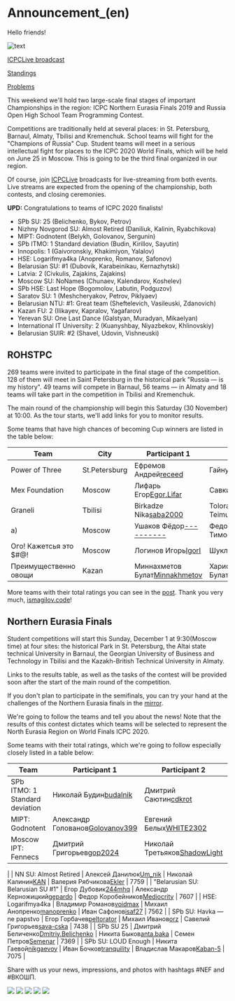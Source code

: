 # Announcement_(en)

Hello friends!

![text](images/36a8f8392e9ed1ea75715400c943949f8ad4c6dc.png)

[ICPCLive broadcast](https://codeforces.com/https://youtu.be/ZuzBPpBy-sE)

[Standings](https://codeforces.com/http://nerc.itmo.ru/archive/2019/standings.html)

[Problems](https://codeforces.com/http://nerc.itmo.ru/archive/2019/nerc-2019-statement.pdf)

This weekend we'll hold two large-scale final stages of important Championships in the region: ICPC Northern Eurasia Finals 2019 and Russia Open High School Team Programming Contest.

Competitions are traditionally held at several places: in St. Petersburg, Barnaul, Almaty, Tbilisi and Kremenchuk. School teams will fight for the "Champions of Russia" Cup. Student teams will meet in a serious intellectual fight for places to the ICPC 2020 World Finals, which will be held on June 25 in Moscow. This is going to be the third final organized in our region.

Of course, join [ICPCLive](https://codeforces.com/http://twitch.tv/icpclive_ru) broadcasts for live-streaming from both events. Live streams are expected from the opening of the championship, both contests, and closing ceremonies.

**UPD:** Congratulations to teams of ICPC 2020 finalists!

 * SPb SU: 25 (Belichenko, Bykov, Petrov)
* Nizhny Novgorod SU: Almost Retired (Daniliuk, Kalinin, Ryabchikova)
* MIPT: Godnotent (Belykh, Golovanov, Sergunin)
* SPb ITMO: 1 Standard deviation (Budin, Kirillov, Sayutin)
* Innopolis: 1 (Gaivoronskiy, Khakimiyon, Yalalov)
* HSE: Logarifmya4ka (Anoprenko, Romanov, Safonov)
* Belarusian SU: #1 (Dubovik, Karabeinikau, Kernazhytski)
* Latvia: 2 (Civkulis, Zajakins, Zajakins)
* Moscow SU: NoNames (Chunaev, Kalendarov, Koshelev)
* SPb HSE: Last Hope (Bogomolov, Labutin, Podguzov)
* Saratov SU: 1 (Meshcheryakov, Petrov, Piklyaev)
* Belarusian NTU: #1: Great team (Sheftelevich, Vasileuski, Zdanovich)
* Kazan FU: 2 (Ilikayev, Kapralov, Yagafarov)
* Yerevan SU: One Last Dance (Galstyan, Muradyan, Mikaelyan)
* International IT University: 2 (Kuanyshbay, Niyazbekov, Khlinovskiy)
* Belarusian SUIR: #2 (Shavel, Udovin, Vishneuski)

ROHSTPC
-------

269 teams were invited to participate in the final stage of the competition. 128 of them will meet in Saint Petersburg in the historical park "Russia — is my history". 49 teams will compete in Barnaul, 56 teams — in Almaty and 18 teams will take part in the competition in Tbilisi and Kremenchuk.

The main round of the championship will begin this Saturday (30 November) at 10:00. As the tour starts, we'll add links for you to monitor results.

Some teams that have high chances of becoming Cup winners are listed in the table below: 

 

| Team | City | Participant 1 | Participant 2 | Participant 3 | Rating |
| --- | --- | --- | --- | --- | --- |
| Power of Three | St.Petersburg | Ефремов Андрей[receed](https://codeforces.com/profile/receed "International Grandmaster receed") | Гайнуллин Ильдар[300iq](https://codeforces.com/profile/300iq "Legendary Grandmaster 300iq") | Одинцов Андрей[forestryks](https://codeforces.com/profile/forestryks "Master forestryks") | 8110 |
| Mex Foundation | Moscow | Лифарь Егор[Egor.Lifar](https://codeforces.com/profile/Egor.Lifar "Grandmaster Egor.Lifar") | Савкин Семён[cookiedoth](https://codeforces.com/profile/cookiedoth "International Grandmaster cookiedoth") | Шеховцов Александр[Jatana](https://codeforces.com/profile/Jatana "International Master Jatana") | 7657 |
| Graneli | Tbilisi | Birkadze Nika[saba2000](https://codeforces.com/profile/saba2000 "International Grandmaster saba2000") | Toloraia Teimuraz[Temotoloraia](https://codeforces.com/profile/Temotoloraia "Grandmaster Temotoloraia") | Basadzishvili Archil[achi_basadzishvili](https://codeforces.com/profile/achi_basadzishvili "Master achi_basadzishvili") | 7271 |
| а) | Moscow | Ушаков Фёдор[----------](https://codeforces.com/profile/---------- "Master ----------") | Федосеев Тимофей[fedoseev.timofey](https://codeforces.com/profile/fedoseev.timofey "International Grandmaster fedoseev.timofey") | Пискалов Дмитрий[TheWayISteppedOutTheCar](https://codeforces.com/profile/TheWayISteppedOutTheCar "Master TheWayISteppedOutTheCar") | 7189 |
| Ого! Кажетсья это $#@! | Moscow | Логинов Игорь[IgorI](https://codeforces.com/profile/IgorI "Master IgorI") | Шуклин Максим[xoxo](https://codeforces.com/profile/xoxo "Grandmaster xoxo") | Садовничий Антон[sadovan](https://codeforces.com/profile/sadovan "International Master sadovan") | 7092 |
| Преимущественно овощи | Kazan | Миннахметов Булат[Minnakhmetov](https://codeforces.com/profile/Minnakhmetov "International Master Minnakhmetov") | Харисов Булат[Nutella3000](https://codeforces.com/profile/Nutella3000 "Master Nutella3000") | Исмагилов Азат[ismagilov.code](https://codeforces.com/profile/ismagilov.code "International Master ismagilov.code") | 6912 |

More teams with their total ratings you can see in the [post](https://codeforces.com/blog/entry/71603). Thank you very much, [ismagilov.code](https://codeforces.com/profile/ismagilov.code "International Master ismagilov.code")!

Northern Eurasia Finals
-----------------------

Student competitions will start this Sunday, December 1 at 9:30(Moscow time) at four sites: the historical Park in St. Petersburg, the Altai state technical University in Barnaul, the Georgian University of Business and Technology in Tbilisi and the Kazakh-British Technical University in Almaty.

Links to the results table, as well as the tasks of the contest will be provided soon after the start of the main round of the competition.

If you don't plan to participate in the semifinals, you can try your hand at the challenges of the Northern Eurasia finals in the [mirror](https://codeforces.com/contests/1267). 

We're going to follow the teams and tell you about the news! Note that the results of this contest dictates which teams will be selected to represent the North Eurasia Region on World Finals ICPC 2020.

Some teams with their total ratings, which we're going to follow especially closely listed in a table below:

 

| Team | Participant 1 | Participant 2 | Participant 3 | Rating |
| --- | --- | --- | --- | --- |
| SPb ITMO: 1 Standard deviation | Николай Будин[budalnik](https://codeforces.com/profile/budalnik "International Grandmaster budalnik") | Дмитрий Саютин[cdkrot](https://codeforces.com/profile/cdkrot "International Grandmaster cdkrot") | Арсений Кириллов[craborac](https://codeforces.com/profile/craborac "International Grandmaster craborac") | 8122 |
| MIPT: Godnotent | Александр Голованов[Golovanov399](https://codeforces.com/profile/Golovanov399 "International Grandmaster Golovanov399") | Евгений Белых[WHITE2302](https://codeforces.com/profile/WHITE2302 "Grandmaster WHITE2302") | Андрей Сергунин[AndreySergunin](https://codeforces.com/profile/AndreySergunin "International Grandmaster AndreySergunin") | 8032 |
| Moscow IPT: Fennecs | Дмитрий Григорьев[gop2024](https://codeforces.com/profile/gop2024 "International Grandmaster gop2024") | Николай Третьяков[ShadowLight](https://codeforces.com/profile/ShadowLight "Grandmaster ShadowLight") | Денис Шпаковский[Denisson](https://codeforces.com/profile/Denisson "International Grandmaster Denisson") | 7938 |
|
| NN SU: Almost Retired | Алексей Данилюк[Um_nik](https://codeforces.com/profile/Um_nik "Legendary Grandmaster Um_nik") | Николай Калинин[KAN](https://codeforces.com/profile/KAN "Grandmaster KAN") | Валерия Рябчикова[Ekler](https://codeforces.com/profile/Ekler "Candidate Master Ekler") | 7759 |
| "Belarusian SU: Belarusian SU #1" | Егор Дубовик[244mhq](https://codeforces.com/profile/244mhq "International Grandmaster 244mhq") | Александр Керножицкий[gepardo](https://codeforces.com/profile/gepardo "International Grandmaster gepardo") | Федор Коробейников[Mediocrity](https://codeforces.com/profile/Mediocrity "Master Mediocrity") | 7607 |
| HSE: Logarifmya4ka | Владимир Романов[voidmax](https://codeforces.com/profile/voidmax "International Grandmaster voidmax") | Михаил Анопренко[manoprenko](https://codeforces.com/profile/manoprenko "Master manoprenko") | Иван Сафонов[isaf27](https://codeforces.com/profile/isaf27 "International Grandmaster isaf27") | 7562 |
| SPb SU: Havka — ne papstvo | Егор Горбачев[peltorator](https://codeforces.com/profile/peltorator "Grandmaster peltorator") | Михаил Иванов[orz](https://codeforces.com/profile/orz "Grandmaster orz") | Савелий Григорьев[sava-cska](https://codeforces.com/profile/sava-cska "Grandmaster sava-cska") | 7438 |
| SPb SU 25 | Дмитрий Беличенко[Dmitriy.Belichenko](https://codeforces.com/profile/Dmitriy.Belichenko "International Grandmaster Dmitriy.Belichenko") | Никита Быков[anta.baka](https://codeforces.com/profile/anta.baka "International Master anta.baka") | Семен Петров[Semenar](https://codeforces.com/profile/Semenar "International Master Semenar") | 7369 |
| SPb SU: LOUD Enough | Никита Гаевой[nikgaevoy](https://codeforces.com/profile/nikgaevoy "International Master nikgaevoy") | Иван Бочков[tranquility](https://codeforces.com/profile/tranquility "Master tranquility") | Владислав Макаров[Kaban-5](https://codeforces.com/profile/Kaban-5 "Grandmaster Kaban-5") | 7075 |

Share with us your news, impressions, and photos with hashtags #NEF and #ВКОШП.

[![](images/e9da1a2cf0e3c3d94ad5b0bdc75a02779c8081c8.png)](https://codeforces.com/https://vk.com/nercnews) [![](images/e2db98d7c811cc9735df00075290f1768f499f9b.png)](https://codeforces.com/https://twitter.com/nerc_news) [![](images/2c579d00a3a05ed439ff729b4c6ae78599e4570d.png)](https://codeforces.com/https://www.instagram.com/nercnews) [![](images/ea3f8417d0ace88acfe69dc2f46c3a93bf88d9ac.png)](https://codeforces.com/https://t.me/NERCNews) [![](images/4b2484944d0bad2371b2987b9089c1bb2011ba42.png)](https://codeforces.com/https://www.youtube.com/c/NERCNews)

